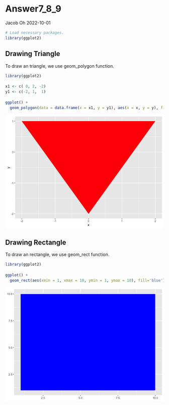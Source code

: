 Answer7_8\_9
================
Jacob Oh
2022-10-01

``` r
# Load necessary packages.
library(ggplot2)
```

## Drawing Triangle

To draw an triangle, we use geom_polygon function.

``` r
library(ggplot2)

x1 <- c( 0, 2, -2)
y1 <- c(-2, 1,  1)

ggplot() + 
  geom_polygon(data = data.frame(x = x1, y = y1), aes(x = x, y = y), fill="red")
```

![](Answer7_8_9_files/figure-gfm/Triangle-1.png)<!-- -->

## Drawing Rectangle

To draw an rectangle, we use geom_rect function.

``` r
library(ggplot2)

ggplot() + 
  geom_rect(aes(xmin = 1, xmax = 10, ymin = 1, ymax = 10), fill='blue')
```

![](Answer7_8_9_files/figure-gfm/Rectangle-1.png)<!-- -->
